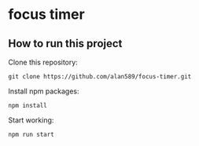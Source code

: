# focus timer


## How to run this project

Clone this repository:

```
git clone https://github.com/alan589/focus-timer.git
```

Install npm packages:

```
npm install
```

Start working:

```
npm run start
```